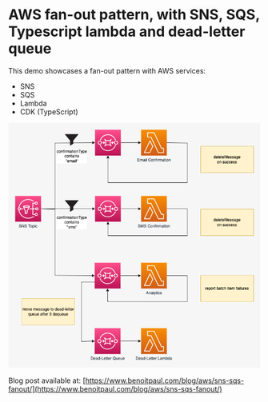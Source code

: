 # AWS fan-out pattern, with SNS, SQS, Typescript lambda and dead-letter queue

This demo showcases a fan-out pattern with AWS services:

- SNS
- SQS
- Lambda
- CDK (TypeScript)

![Architecture](https://github.com/benoitpaul/aws-labs/raw/main/aws-sns-sqs-fanout/Architecture.png)

Blog post available at: [https://www.benoitpaul.com/blog/aws/sns-sqs-fanout/](https://www.benoitpaul.com/blog/aws/sns-sqs-fanout/)
